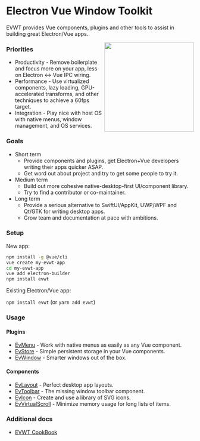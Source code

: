 # Electron Vue Window Toolkit

EVWT provides Vue components, plugins and other tools to assist in building great Electron/Vue apps.

<img src="https://avatars2.githubusercontent.com/u/69093854?s=400&u=700c335218280e5a3bfd1d88f82bcc8c05714df6&v=4" align="right" height="240">

### Priorities
* Productivity - Remove boilerplate and focus more on your app, less on Electron <-> Vue IPC wiring.
* Performance - Use virtualized components, lazy loading, GPU-accelerated transforms, and other techniques to achieve a 60fps target.
* Integration - Play nice with host OS with native menus, window management, and OS services.

### Goals
* Short term
  * Provide components and plugins, get Electron+Vue developers writing their apps quicker ASAP.
  * Get word out about project and try to get some people to try it.
* Medium term
  * Build out more cohesive native-desktop-first UI/component library.
  * Try to find a contributor or co-maintainer.
* Long term
  * Provide a serious alternative to SwiftUI/AppKit, UWP/WPF and Qt/GTK for writing desktop apps.
  * Grow team and documentation at pace with ambitions.

### Setup

New app:

```bash
npm install -g @vue/cli
vue create my-evwt-app
cd my-evwt-app
vue add electron-builder
npm install evwt
```

Existing Electron/Vue app:

`npm install evwt` (or `yarn add evwt`)

### Usage

#### Plugins

* [EvMenu](https://github.com/evwt/evwt/blob/master/EvMenu.md) - Work with native menus as easily as any Vue component.
* [EvStore](https://github.com/evwt/evwt/blob/master/EvStore.md) - Simple persistent storage in your Vue components.
* [EvWindow](https://github.com/evwt/evwt/blob/master/EvWindow.md) - Smarter windows out of the box.

#### Components

* [EvLayout](https://github.com/evwt/evwt/blob/master/EvLayout.md) - Perfect desktop app layouts.
* [EvToolbar](https://github.com/evwt/evwt/blob/master/EvToolbar.md) - The missing window toolbar component.
* [EvIcon](https://github.com/evwt/evwt/blob/master/EvIcon.md) - Create and use a library of SVG icons.
* [EvVirtualScroll](https://github.com/evwt/evwt/blob/master/EvVirtualScroll.md) - Minimize memory usage for long lists of items.

### Additional docs

* [EVWT CookBook](https://github.com/evwt/evwt/blob/master/CookBook.md)
